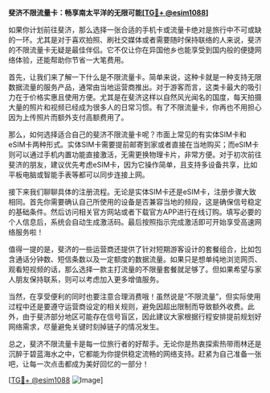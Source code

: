 **斐济不限流量卡：畅享南太平洋的无限可能[[TG💪+ @esim1088](https://t.me/s/esim1088)]**

如果你计划前往斐济，那么选择一张合适的手机卡或流量卡绝对是旅行中不可或缺的一环。尤其是对于喜欢拍照、刷社交媒体或者需要随时保持联络的人来说，斐济的不限流量卡无疑是最佳伴侣。它不仅让你在异国他乡也能享受到国内般的便捷网络体验，还能帮助你节省一大笔费用。

首先，让我们来了解一下什么是不限流量卡。简单来说，这种卡就是一种支持无限数据流量的服务产品，通常由当地运营商推出。对于游客而言，这类卡最大的吸引力在于价格实惠且使用方便。尤其是在斐济这样以自然风光闻名的国度，每天拍摄大量的照片和视频已经成为很多人的日常习惯。有了不限流量卡，你再也不用担心因为上传照片而额外支付高额费用了。

那么，如何选择适合自己的斐济不限流量卡呢？市面上常见的有实体SIM卡和eSIM卡两种形式。实体SIM卡需要提前邮寄到家或者直接在当地购买；而eSIM卡则可以通过手机内置功能直接激活，无需更换物理卡片，非常方便。对于初次前往斐济的朋友，建议优先考虑eSIM卡，因为它操作简单，且支持多设备共享，比如平板电脑或智能手表等都可以同步连接上网。

接下来我们聊聊具体的注册流程。无论是实体SIM卡还是eSIM卡，注册步骤大致相同。首先你需要确认自己所使用的设备是否兼容当地的频段，这是确保信号稳定的基础条件。然后访问相关官方网站或者下载官方APP进行在线订购。填写必要的个人信息后，系统会自动生成激活码。最后按照指示完成激活即可开始享受高速网络服务啦！

值得一提的是，斐济的一些运营商还提供了针对短期游客设计的套餐组合，比如包含通话分钟数、短信条数以及一定额度的数据流量。如果只是想单纯地浏览网页、观看短视频的话，那么选择一款主打流量的不限量套餐就足够了。但如果希望与家人朋友保持联系，则可以考虑加入更多增值服务。

当然，在享受便利的同时也要注意合理消费哦！虽然说是“不限流量”，但实际使用过程中还是要遵守运营商设定的相关规则，避免因超出限制而导致额外收费。此外，由于斐济部分地区可能存在信号盲区，因此建议大家根据行程安排提前规划好网络需求，尽量避免关键时刻掉链子的情况发生。

总之，斐济不限流量卡是每一位旅行者的好帮手。无论你是热衷探索热带雨林还是沉醉于碧蓝海水之中，它都能为你提供稳定流畅的网络支持。赶紧为自己准备一张吧，让每一次点击都成为美好回忆的一部分！

[[TG💪+ @esim1088](https://t.me/s/esim1088) ![Image](https://i.postimg.cc/4NQfJmqS/Snipaste-2025-05-13-00-14-12.png)]